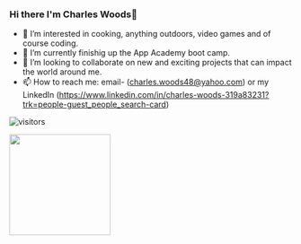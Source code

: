 ### Hi there I'm Charles Woods👋
- 👀 I’m interested in cooking, anything outdoors, video games and of course coding.
- 🌱 I’m currently finishig up the App Academy boot camp.
- 👯 I’m looking to collaborate on new and exciting projects that can impact the world around me.
- 📫 How to reach me: email- (charles.woods48@yahoo.com) or my LinkedIn (https://www.linkedin.com/in/charles-woods-319a83231?trk=people-guest_people_search-card)

![visitors](https://visitor-badge.glitch.me/badge?page_id=page.id)

<img height="180em" src="https://github-readme-stats.vercel.app/api?username=CWoods2909&show_icons=true&hide_border=true&&count_private=true&include_all_commits=true" />
<!--
**CWoods2909/CWoods2909** is a ✨ _special_ ✨ repository because its `README.md` (this file) appears on your GitHub profile.

Here are some ideas to get you started:

- 🔭 I’m currently working on ...
- 🌱 I’m currently learning ...
- 👯 I’m looking to collaborate on ...
- 🤔 I’m looking for help with ...
- 💬 Ask me about ...
- 📫 How to reach me: ...
- 😄 Pronouns: ...
- ⚡ Fun fact: ...
-->
